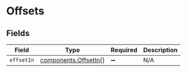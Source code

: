 # Offsets


## Fields

| Field                                                        | Type                                                         | Required                                                     | Description                                                  |
| ------------------------------------------------------------ | ------------------------------------------------------------ | ------------------------------------------------------------ | ------------------------------------------------------------ |
| `offsetIn`                                                   | [components.OffsetIn](../../models/components/offsetin.md)[] | :heavy_minus_sign:                                           | N/A                                                          |